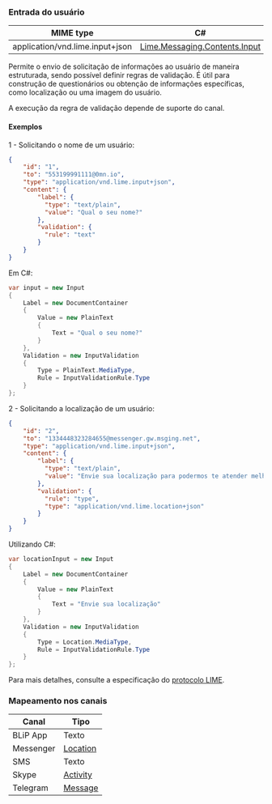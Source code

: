 ### Entrada do usuário
| MIME type                            | C#                                   |
|--------------------------------------|--------------------------------------|
| application/vnd.lime.input+json      | [Lime.Messaging.Contents.Input](https://github.com/takenet/lime-csharp/blob/master/src/Lime.Messaging/Contents/Input.cs) |

Permite o envio de solicitação de informações ao usuário de maneira estruturada, sendo possível definir regras de validação. É útil para construção de questionários ou obtenção de informações específicas, como localização ou uma imagem do usuário.

A execução da regra de validação depende de suporte do canal.

#### Exemplos
1 - Solicitando o nome de um usuário:
```json
{
    "id": "1",
    "to": "553199991111@0mn.io",
    "type": "application/vnd.lime.input+json",
    "content": {
        "label": {
          "type": "text/plain",
          "value": "Qual o seu nome?"
        },
        "validation": {
          "rule": "text"          
        }
    }
}
```

Em C#:
```csharp
var input = new Input
{
    Label = new DocumentContainer
    {
        Value = new PlainText
        {
            Text = "Qual o seu nome?"
        }
    },
    Validation = new InputValidation
    {
        Type = PlainText.MediaType,
        Rule = InputValidationRule.Type
    }
};
```

2 - Solicitando a localização de um usuário:
```json
{
    "id": "2",
    "to": "1334448323284655@messenger.gw.msging.net",
    "type": "application/vnd.lime.input+json",
    "content": {
        "label": {
          "type": "text/plain",
          "value": "Envie sua localização para podermos te atender melhor"
        },
        "validation": {
          "rule": "type",
          "type": "application/vnd.lime.location+json"
        }
    }
}
```

Utilizando C#:
```csharp
var locationInput = new Input
{
    Label = new DocumentContainer
    {
        Value = new PlainText
        {
            Text = "Envie sua localização"
        }
    },
    Validation = new InputValidation
    {
        Type = Location.MediaType,
        Rule = InputValidationRule.Type
    }
};
```

Para mais detalhes, consulte a especificação do [protocolo LIME](http://limeprotocol.org/content-types.html#input).

### Mapeamento nos canais

| Canal              | Tipo                    | 
|--------------------|-------------------------|
| BLiP App           | Texto                   |
| Messenger          | [Location](https://developers.facebook.com/docs/messenger-platform/send-api-reference/quick-replies) |
| SMS                | Texto                   |
| Skype              | [Activity](https://docs.botframework.com/en-us/skype/chat/#sending-messages-1)|
| Telegram           | [Message](https://core.telegram.org/bots/api#message)|

